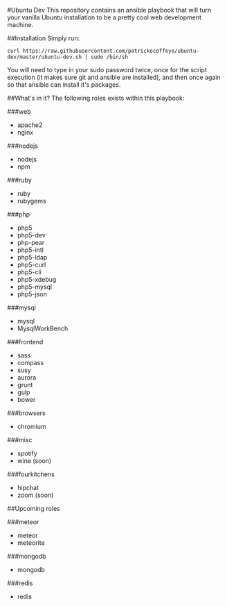 #Ubuntu Dev
This repository contains an ansible playbook that will turn your vanilla Ubuntu installation to be a pretty cool web development machine.

##Installation
Simply run:

```curl https://raw.githubusercontent.com/patrickocoffeyo/ubuntu-dev/master/ubuntu-dev.sh | sudo /bin/sh```


You will need to type in your sudo password twice, once for the script execution (it makes sure git and ansible are installed), and then once again so that ansible can install it's packages.

##What's in it?
The following roles exists within this playbook:

###web
  - apache2
  - nginx

###nodejs
  - nodejs
  - npm

###ruby
  - ruby
  - rubygems

###php
  - php5
  - php5-dev
  - php-pear
  - php5-intl
  - php5-ldap
  - php5-curl
  - php5-cli
  - php5-xdebug
  - php5-mysql
  - php5-json

###mysql
  - mysql
  - MysqlWorkBench

###frontend
  - sass
  - compass
  - susy
  - aurora
  - grunt
  - gulp
  - bower

###browsers
  - chromium

###misc
  - spotify
  - wine (soon)

###fourkitchens
  - hipchat
  - zoom (soon)

##Upcoming roles

###meteor
  - meteor
  - meteorite

###mongodb
  - mongodb

###redis
  - redis
